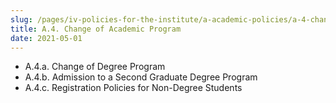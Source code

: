 ```yaml
---
slug: /pages/iv-policies-for-the-institute/a-academic-policies/a-4-change-of-academic-program
title: A.4. Change of Academic Program
date: 2021-05-01
---
```

*   A.4.a. Change of Degree Program
*   A.4.b. Admission to a Second Graduate Degree Program
*   A.4.c. Registration Policies for Non-Degree Students
